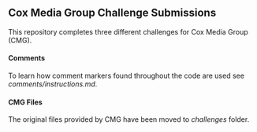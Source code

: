 ## Cox Media Group Challenge Submissions
This repository completes three different challenges for Cox Media Group (CMG).

#### Comments
To learn how comment markers found throughout the code are used see *comments/instructions.md*.

#### CMG Files
The original files provided by CMG have been moved to *challenges* folder.
